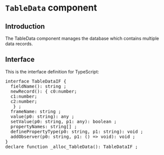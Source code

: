 # `TableData` component

## Introduction
The TableData component manages the database which contains
multiple data records.

## Interface

This is the interface definition for TypeScript:
<pre>
interface TableDataIF {
  fieldName(): string ;
  newRecord(): { c0:number;
  c1:number;
  c2:number;
   } ;
  frameName: string ;
  value(p0: string): any ;
  setValue(p0: string, p1: any): boolean ;
  propertyNames: string[] ;
  definePropertyType(p0: string, p1: string): void ;
  addObserver(p0: string, p1: () => void): void ;
}
declare function _alloc_TableData(): TableDataIF ;

</pre>
